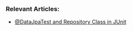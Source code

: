 ### Relevant Articles:
- [@DataJpaTest and Repository Class in JUnit](https://www.baeldung.com/junit-datajpatest-repository)
